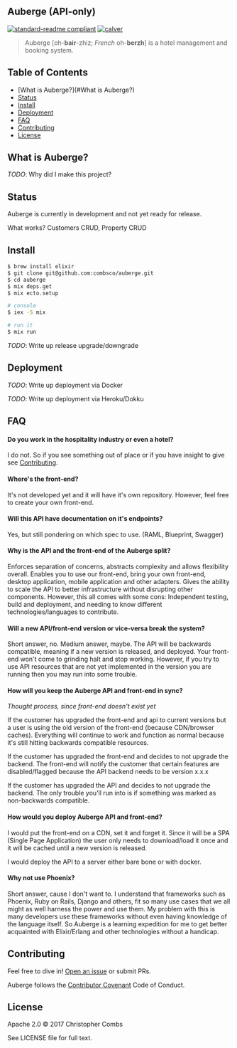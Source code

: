 ## Auberge (API-only)
[![standard-readme compliant](https://img.shields.io/badge/readme%20style-standard-brightgreen.svg?style=flat-square)](https://github.com/RichardLitt/standard-readme) [![calver](https://img.shields.io/badge/calver-YY.MINOR.MICRO-22bfda.svg?style=flat-square)](http://calver.org)

> Auberge [oh-**bair**-zhiz; *French* oh-**berzh**] is a hotel management and booking system.

## Table of Contents

- [What is Auberge?](#What is Auberge?)
- [Status](#Status)
- [Install](#install)
- [Deployment](#Deployment)
- [FAQ](#FAQ)
- [Contributing](#contributing)
- [License](#license)

## What is Auberge?
*TODO*: Why did I make this project?

## Status
Auberge is currently in development and not yet ready for release.

What works? Customers CRUD, Property CRUD

## Install
```bash
$ brew install elixir
$ git clone git@github.com:combsco/auberge.git
$ cd auberge
$ mix deps.get
$ mix ecto.setup

# console
$ iex -S mix

# run it
$ mix run
```

*TODO*: Write up release upgrade/downgrade

## Deployment
*TODO*: Write up deployment via Docker

*TODO*: Write up deployment via Heroku/Dokku

## FAQ
#### Do you work in the hospitality industry or even a hotel?
I do not. So if you see something out of place or if you have insight to give see [Contributing](#contributing).

#### Where's the front-end?
It's not developed yet and it will have it's own repository. However, feel free to create your own front-end.

#### Will this API have documentation on it's endpoints?
Yes, but still pondering on which spec to use. (RAML, Blueprint, Swagger)

#### Why is the API and the front-end of the Auberge split?
Enforces separation of concerns, abstracts complexity and allows flexibility overall. Enables you to use our front-end, bring your own front-end, desktop application, mobile application and other adapters. Gives the ability to scale the API to better infrastructure without disrupting other components. However, this all comes with some cons: Independent testing, build and deployment, and needing to know different technologies/languages to contribute.

#### Will a new API/front-end version or vice-versa break the system?
Short answer, no. Medium answer, maybe. The API will be backwards compatible, meaning if a new version is released, and deployed. Your front-end won't come to grinding halt and stop working. However, if you try to use API resources that are not yet implemented in the version you are running then you may run into some trouble.

#### How will you keep the Auberge API and front-end in sync?
*Thought process, since front-end doesn't exist yet*

If the customer has upgraded the front-end and api to current versions but a user is using the old version of the front-end (because CDN/browser caches). Everything will continue to work and function as normal because it's still hitting backwards compatible resources.

If the customer has upgraded the front-end and decides to not upgrade the backend. The front-end will notify the customer that certain features are disabled/flagged because the API backend needs to be version x.x.x

If the customer has upgraded the API and decides to not upgrade the backend. The only trouble you'll run into is if something was marked as non-backwards compatible.

#### How would you deploy Auberge API and front-end?
I would put the front-end on a CDN, set it and forget it. Since it will be a SPA (Single Page Application) the user only needs to download/load it once and it will be cached until a new version is released.

I would deploy the API to a server either bare bone or with docker.

#### Why not use Phoenix?
Short answer, cause I don't want to. I understand that frameworks such as Phoenix, Ruby on Rails, Django and others, fit so many use cases that we all might as well harness the power and use them. My problem with this is many developers use these frameworks without even having knowledge of the language itself. So Auberge is a learning expedition for me to get better acquainted with Elixir/Erlang and other technologies without a handicap.

## Contributing

Feel free to dive in! [Open an issue](https://github.com/combsco/auberge/issues/new) or submit PRs.

Auberge follows the [Contributor Covenant](http://contributor-covenant.org/version/1/3/0/) Code of Conduct.

## License
Apache 2.0 © 2017 Christopher Combs

See LICENSE file for full text.
